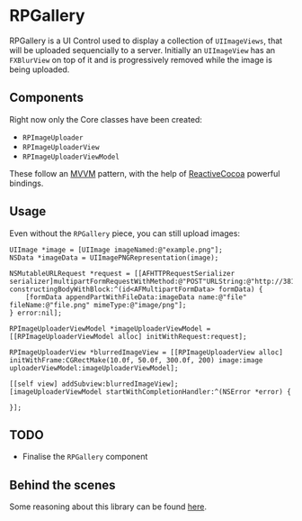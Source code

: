 # RPGallery

RPGallery is a UI Control used to display a collection of `UIImageViews`, that will be uploaded sequencially to a server. Initially an `UIImageView` has an `FXBlurView` on top of it and is progressively removed while the image is being uploaded.

## Components

Right now only the Core classes have been created:

* `RPImageUploader`
* `RPImageUploaderView`
* `RPImageUploaderViewModel`

These follow an [MVVM](http://en.wikipedia.org/wiki/Model_View_ViewModel) pattern, with the help of [ReactiveCocoa](https://github.com/ReactiveCocoa/ReactiveCocoa) powerful bindings. 

## Usage

Even without the `RPGallery` piece, you can still upload images:

```objc
UIImage *image = [UIImage imageNamed:@"example.png"];
NSData *imageData = UIImagePNGRepresentation(image);
    
NSMutableURLRequest *request = [[AFHTTPRequestSerializer serializer]multipartFormRequestWithMethod:@"POST"URLString:@"http://38161330.ngrok.com/upload"parameters:nil constructingBodyWithBlock:^(id<AFMultipartFormData> formData) {
	[formData appendPartWithFileData:imageData name:@"file" fileName:@"file.png" mimeType:@"image/png"];
} error:nil];
    
RPImageUploaderViewModel *imageUploaderViewModel = [[RPImageUploaderViewModel alloc] initWithRequest:request];
    
RPImageUploaderView *blurredImageView = [[RPImageUploaderView alloc] initWithFrame:CGRectMake(10.0f, 50.0f, 300.0f, 200) image:image uploaderViewModel:imageUploaderViewModel];
    
[[self view] addSubview:blurredImageView];
[imageUploaderViewModel startWithCompletionHandler:^(NSError *error) {
        
}];
```

## TODO

* Finalise the `RPGallery` component

## Behind the scenes

Some reasoning about this library can be found [here](codeplease.io).
